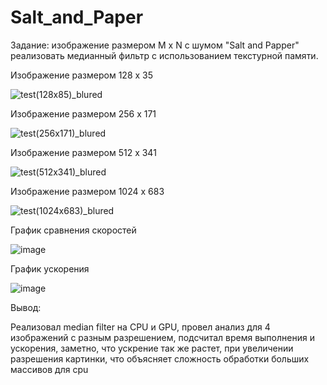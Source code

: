 # Salt_and_Paper

Задание: изображение размером M x N с шумом "Salt and Papper" реализовать медианный фильтр с использованием текстурной памяти.

Изображение размером 128 x 35 

![test(128x85)_blured](https://github.com/vasser2323/HPC_Labs/assets/73202398/4b6eaf3d-261e-48e4-bdf2-03814106a509)

Изображение размером 256 x 171

![test(256x171)_blured](https://github.com/vasser2323/HPC_Labs/assets/73202398/352ffd98-158b-45e0-9c03-0ebc670c2a8f)

Изображение размером 512 x 341

![test(512x341)_blured](https://github.com/vasser2323/HPC_Labs/assets/73202398/4c7d2648-bac4-4590-8c3f-783a5d612bcc)

Изображение размером 1024 x 683 

![test(1024x683)_blured](https://github.com/vasser2323/HPC_Labs/assets/73202398/110daec8-d8e9-4f12-bb82-079260af682d)

График сравнения скоростей

![image](https://github.com/vasser2323/HPC_Labs/assets/73202398/9ddc3bb1-5c8e-4d8f-967a-bd183f8f144b)

График ускорения

![image](https://github.com/vasser2323/HPC_Labs/assets/73202398/0311faf8-6603-448a-aa42-97daf2b0984e)

Вывод: 

Реализовал median filter на CPU и GPU, провел анализ для 4 изображений с разным разрешением, 
подсчитал время выполнения и ускорения, заметно, что ускрение так же растет, при увеличении разрешения картинки, 
что объясняет сложность обработки больших массивов для cpu
